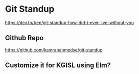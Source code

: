 # Git Standup 

https://dev.to/ben/git-standup-how-did-i-ever-live-without-you

## Github Repo 

https://github.com/kamranahmedse/git-standup

## Customize it for KGISL using Elm?

